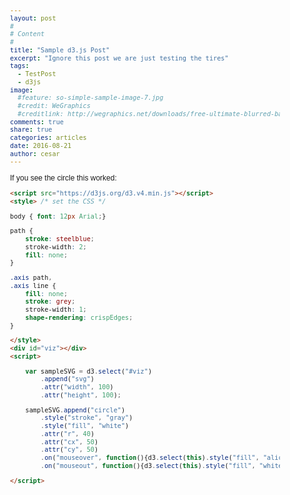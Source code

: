 ```yaml
---
layout: post
#
# Content
#
title: "Sample d3.js Post"
excerpt: "Ignore this post we are just testing the tires"
tags:
  - TestPost
  - d3js
image:
  #feature: so-simple-sample-image-7.jpg
  #credit: WeGraphics
  #creditlink: http://wegraphics.net/downloads/free-ultimate-blurred-background-pack/
comments: true
share: true
categories: articles
date: 2016-08-21
author: cesar
---
```

<script src="https://d3js.org/d3.v4.min.js"></script>
<style> /* set the CSS */

body { font: 12px Arial;}

path {
    stroke: steelblue;
    stroke-width: 2;
    fill: none;
}

.axis path,
.axis line {
    fill: none;
    stroke: grey;
    stroke-width: 1;
    shape-rendering: crispEdges;
}

</style>
<div id="viz"></div>
<script>

    var sampleSVG = d3.select("#viz")
        .append("svg")
        .attr("width", 100)
        .attr("height", 100);

    sampleSVG.append("circle")
        .style("stroke", "gray")
        .style("fill", "white")
        .attr("r", 40)
        .attr("cx", 50)
        .attr("cy", 50)
        .on("mouseover", function(){d3.select(this).style("fill", "aliceblue");})
        .on("mouseout", function(){d3.select(this).style("fill", "white");});

</script>


If you see the circle this worked:

```html
<script src="https://d3js.org/d3.v4.min.js"></script>
<style> /* set the CSS */

body { font: 12px Arial;}

path {
    stroke: steelblue;
    stroke-width: 2;
    fill: none;
}

.axis path,
.axis line {
    fill: none;
    stroke: grey;
    stroke-width: 1;
    shape-rendering: crispEdges;
}

</style>
<div id="viz"></div>
<script>

    var sampleSVG = d3.select("#viz")
        .append("svg")
        .attr("width", 100)
        .attr("height", 100);

    sampleSVG.append("circle")
        .style("stroke", "gray")
        .style("fill", "white")
        .attr("r", 40)
        .attr("cx", 50)
        .attr("cy", 50)
        .on("mouseover", function(){d3.select(this).style("fill", "aliceblue");})
        .on("mouseout", function(){d3.select(this).style("fill", "white");});

</script>
```
